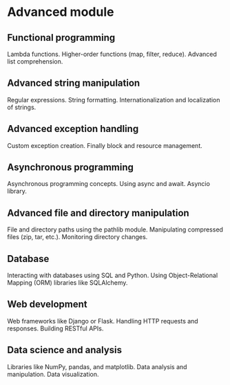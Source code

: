 # Advanced module

## Functional programming
Lambda functions.
Higher-order functions (map, filter, reduce).
Advanced list comprehension.

## Advanced string manipulation
Regular expressions.
String formatting.
Internationalization and localization of strings.

## Advanced exception handling
Custom exception creation.
Finally block and resource management.

## Asynchronous programming
Asynchronous programming concepts.
Using async and await.
Asyncio library.

## Advanced file and directory manipulation
File and directory paths using the pathlib module.
Manipulating compressed files (zip, tar, etc.).
Monitoring directory changes.

## Database
Interacting with databases using SQL and Python.
Using Object-Relational Mapping (ORM) libraries like SQLAlchemy.

## Web development
Web frameworks like Django or Flask.
Handling HTTP requests and responses.
Building RESTful APIs.

## Data science and analysis
Libraries like NumPy, pandas, and matplotlib.
Data analysis and manipulation.
Data visualization.





